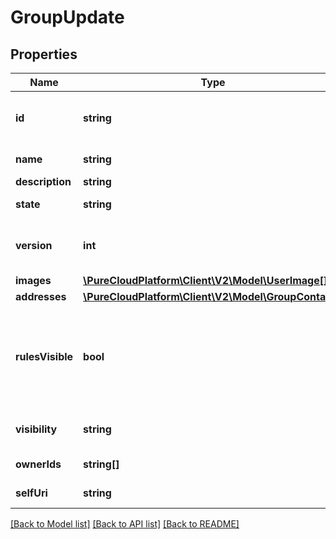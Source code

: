 # GroupUpdate

## Properties
Name | Type | Description | Notes
------------ | ------------- | ------------- | -------------
**id** | **string** | The globally unique identifier for the object. | [optional] 
**name** | **string** | The group name. | [optional] 
**description** | **string** |  | [optional] 
**state** | **string** | State of the group. | [optional] 
**version** | **int** | Current version for this resource. | 
**images** | [**\PureCloudPlatform\Client\V2\Model\UserImage[]**](UserImage.md) |  | [optional] 
**addresses** | [**\PureCloudPlatform\Client\V2\Model\GroupContact[]**](GroupContact.md) |  | [optional] 
**rulesVisible** | **bool** | Are membership rules visible to the person requesting to view the group | [optional] 
**visibility** | **string** | Who can view this group | [optional] 
**ownerIds** | **string[]** | Owners of the group | [optional] 
**selfUri** | **string** | The URI for this object | [optional] 

[[Back to Model list]](../README.md#documentation-for-models) [[Back to API list]](../README.md#documentation-for-api-endpoints) [[Back to README]](../README.md)


